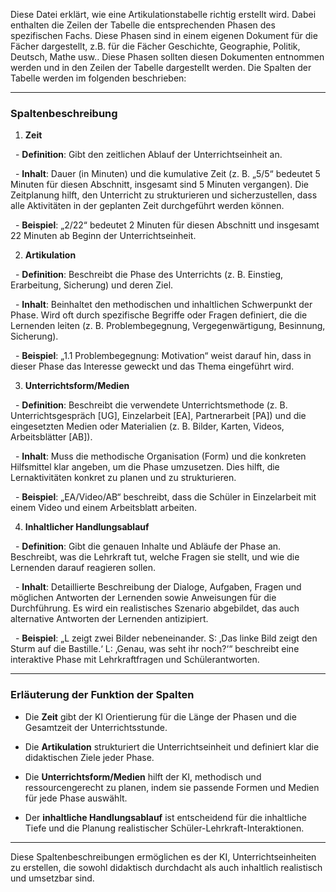 Diese Datei erklärt, wie eine Artikulationstabelle richtig erstellt wird. 
Dabei enthalten die Zeilen der Tabelle die entsprechenden Phasen des spezifischen Fachs. Diese Phasen sind in einem eigenen Dokument für die Fächer dargestellt, z.B. für die Fächer Geschichte, Geographie, Politik, Deutsch, Mathe usw.. Diese Phasen sollten diesen Dokumenten entnommen werden und in den Zeilen der Tabelle dargestellt werden. 
Die Spalten der Tabelle werden im folgenden beschrieben:

---

### **Spaltenbeschreibung**

1. **Zeit**

  - **Definition**: Gibt den zeitlichen Ablauf der Unterrichtseinheit an.

  - **Inhalt**: Dauer (in Minuten) und die kumulative Zeit (z. B. „5/5“ bedeutet 5 Minuten für diesen Abschnitt, insgesamt sind 5 Minuten vergangen). Die Zeitplanung hilft, den Unterricht zu strukturieren und sicherzustellen, dass alle Aktivitäten in der geplanten Zeit durchgeführt werden können.

  - **Beispiel**: „2/22“ bedeutet 2 Minuten für diesen Abschnitt und insgesamt 22 Minuten ab Beginn der Unterrichtseinheit.

  

2. **Artikulation**

  - **Definition**: Beschreibt die Phase des Unterrichts (z. B. Einstieg, Erarbeitung, Sicherung) und deren Ziel.

  - **Inhalt**: Beinhaltet den methodischen und inhaltlichen Schwerpunkt der Phase. Wird oft durch spezifische Begriffe oder Fragen definiert, die die Lernenden leiten (z. B. Problembegegnung, Vergegenwärtigung, Besinnung, Sicherung).

  - **Beispiel**: „1.1 Problembegegnung: Motivation“ weist darauf hin, dass in dieser Phase das Interesse geweckt und das Thema eingeführt wird.

  

3. **Unterrichtsform/Medien**

  - **Definition**: Beschreibt die verwendete Unterrichtsmethode (z. B. Unterrichtsgespräch [UG], Einzelarbeit [EA], Partnerarbeit [PA]) und die eingesetzten Medien oder Materialien (z. B. Bilder, Karten, Videos, Arbeitsblätter [AB]).

  - **Inhalt**: Muss die methodische Organisation (Form) und die konkreten Hilfsmittel klar angeben, um die Phase umzusetzen. Dies hilft, die Lernaktivitäten konkret zu planen und zu strukturieren.

  - **Beispiel**: „EA/Video/AB“ beschreibt, dass die Schüler in Einzelarbeit mit einem Video und einem Arbeitsblatt arbeiten.

  

4. **Inhaltlicher Handlungsablauf**

  - **Definition**: Gibt die genauen Inhalte und Abläufe der Phase an. Beschreibt, was die Lehrkraft tut, welche Fragen sie stellt, und wie die Lernenden darauf reagieren sollen.

  - **Inhalt**: Detaillierte Beschreibung der Dialoge, Aufgaben, Fragen und möglichen Antworten der Lernenden sowie Anweisungen für die Durchführung. Es wird ein realistisches Szenario abgebildet, das auch alternative Antworten der Lernenden antizipiert.

  - **Beispiel**: „L zeigt zwei Bilder nebeneinander. S: ‚Das linke Bild zeigt den Sturm auf die Bastille.‘ L: ‚Genau, was seht ihr noch?‘“ beschreibt eine interaktive Phase mit Lehrkraftfragen und Schülerantworten.

  

---

  

### **Erläuterung der Funktion der Spalten**

- Die **Zeit** gibt der KI Orientierung für die Länge der Phasen und die Gesamtzeit der Unterrichtsstunde.

- Die **Artikulation** strukturiert die Unterrichtseinheit und definiert klar die didaktischen Ziele jeder Phase.

- Die **Unterrichtsform/Medien** hilft der KI, methodisch und ressourcengerecht zu planen, indem sie passende Formen und Medien für jede Phase auswählt.

- Der **inhaltliche Handlungsablauf** ist entscheidend für die inhaltliche Tiefe und die Planung realistischer Schüler-Lehrkraft-Interaktionen.

  

---
  

Diese Spaltenbeschreibungen ermöglichen es der KI, Unterrichtseinheiten zu erstellen, die sowohl didaktisch durchdacht als auch inhaltlich realistisch und umsetzbar sind.


